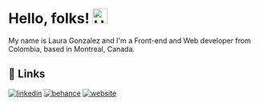 # Hello, folks! <img src="https://media.giphy.com/media/hvRJCLFzcasrR4ia7z/giphy.gif" width="30" alt="Hello" />

My name is Laura Gonzalez and I'm a Front-end and Web developer from Colombia, based in Montreal, Canada.

## &#128279; Links

[![linkedin](https://img.shields.io/badge/LinkedIn-0A66C2?style=for-the-badge&logo=LinkedIn&logoColor=white)](https://www.linkedin.com/in/laura-gonzalez-zuluaga/) [![behance](https://img.shields.io/badge/Behance-1769FF?style=for-the-badge&logo=Behance&logoColor=white)](https://www.behance.net/lauragonzalezweb) [![website](https://img.shields.io/badge/Website-623188?style=for-the-badge&logo=Google-Chrome&logoColor=white)](https://lauragonzalezz.com/)

<!--
**lauragonzalezz/lauragonzalezz** is a ✨ _special_ ✨ repository because its `README.md` (this file) appears on your GitHub profile.

Here are some ideas to get you started:

- 🔭 I’m currently working on ...
- 🌱 I’m currently learning ...
- 👯 I’m looking to collaborate on ...
- 🤔 I’m looking for help with ...
- 💬 Ask me about ...
- 📫 How to reach me: ...
- 😄 Pronouns: ...
- ⚡ Fun fact: ...
-->

